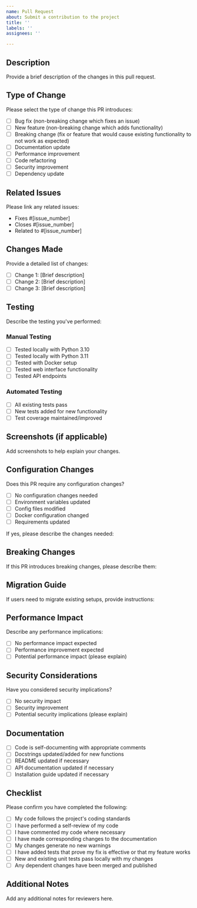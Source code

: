 ```yaml
---
name: Pull Request
about: Submit a contribution to the project
title: ''
labels: ''
assignees: ''

---
```


## Description
Provide a brief description of the changes in this pull request.

## Type of Change
Please select the type of change this PR introduces:

- [ ] Bug fix (non-breaking change which fixes an issue)
- [ ] New feature (non-breaking change which adds functionality)
- [ ] Breaking change (fix or feature that would cause existing functionality to not work as expected)
- [ ] Documentation update
- [ ] Performance improvement
- [ ] Code refactoring
- [ ] Security improvement
- [ ] Dependency update

## Related Issues
Please link any related issues:

- Fixes #[issue_number]
- Closes #[issue_number]  
- Related to #[issue_number]

## Changes Made
Provide a detailed list of changes:

- [ ] Change 1: [Brief description]
- [ ] Change 2: [Brief description]
- [ ] Change 3: [Brief description]

## Testing
Describe the testing you've performed:

### Manual Testing
- [ ] Tested locally with Python 3.10
- [ ] Tested locally with Python 3.11
- [ ] Tested with Docker setup
- [ ] Tested web interface functionality
- [ ] Tested API endpoints

### Automated Testing
- [ ] All existing tests pass
- [ ] New tests added for new functionality
- [ ] Test coverage maintained/improved

## Screenshots (if applicable)
Add screenshots to help explain your changes.

## Configuration Changes
Does this PR require any configuration changes?

- [ ] No configuration changes needed
- [ ] Environment variables updated
- [ ] Config files modified
- [ ] Docker configuration changed
- [ ] Requirements updated

If yes, please describe the changes needed:

## Breaking Changes
If this PR introduces breaking changes, please describe them:

## Migration Guide
If users need to migrate existing setups, provide instructions:

## Performance Impact
Describe any performance implications:

- [ ] No performance impact expected
- [ ] Performance improvement expected
- [ ] Potential performance impact (please explain)

## Security Considerations
Have you considered security implications?

- [ ] No security impact
- [ ] Security improvement
- [ ] Potential security implications (please explain)

## Documentation
- [ ] Code is self-documenting with appropriate comments
- [ ] Docstrings updated/added for new functions
- [ ] README updated if necessary
- [ ] API documentation updated if necessary
- [ ] Installation guide updated if necessary

## Checklist
Please confirm you have completed the following:

- [ ] My code follows the project's coding standards
- [ ] I have performed a self-review of my code
- [ ] I have commented my code where necessary
- [ ] I have made corresponding changes to the documentation
- [ ] My changes generate no new warnings
- [ ] I have added tests that prove my fix is effective or that my feature works
- [ ] New and existing unit tests pass locally with my changes
- [ ] Any dependent changes have been merged and published

## Additional Notes
Add any additional notes for reviewers here.
